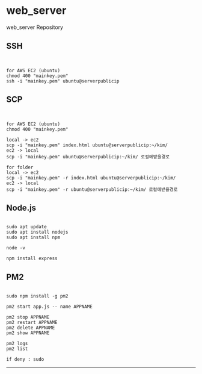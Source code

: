 web_server
===

web_server Repository


SSH
---

<pre><code>

for AWS EC2 (ubuntu)
chmod 400 "mainkey.pem"
ssh -i "mainkey.pem" ubuntu@serverpublicip
</pre></code>

SCP
---

<pre><code>

for AWS EC2 (ubuntu)
chmod 400 "mainkey.pem"

local -> ec2
scp -i "mainkey.pem" index.html ubuntu@serverpublicip:~/kim/
ec2 -> local
scp -i "mainkey.pem" ubuntu@serverpublicip:~/kim/ 로컬에받을경로

for folder
local -> ec2
scp -i "mainkey.pem" -r index.html ubuntu@serverpublicip:~/kim/
ec2 -> local
scp -i "mainkey.pem" -r ubuntu@serverpublicip:~/kim/ 로컬에받을경로
</pre></code>

Node.js
---

<pre><code>
sudo apt update
sudo apt install nodejs
sudo apt install npm

node -v

npm install express
</pre></code>


PM2
---

<pre><code>
sudo npm install -g pm2

pm2 start app.js -- name APPNAME

pm2 stop APPNAME
pm2 restart APPNAME
pm2 delete APPNAME
pm2 show APPNAME

pm2 logs
pm2 list

if deny : sudo
</pre></code>

***
